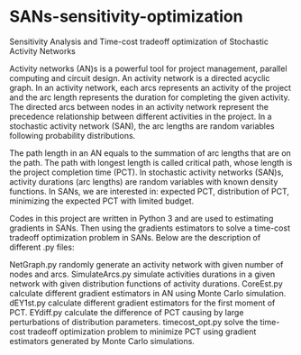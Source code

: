 # SANs-sensitivity-optimization
Sensitivity Analysis and Time-cost tradeoff optimization of Stochastic Activity Networks

Activity networks (AN)s is a powerful tool for project management, parallel computing and circuit design. An activity network is a directed acyclic graph. In an activity network, each arcs represents an activity of the project and the arc length represents the duration for completing the given activity. The directed arcs between nodes in an activity network represent the precedence relationship between different activities in the project. In a stochastic activity network (SAN), the arc lengths are random variables following probability distributions. 

The path length in an AN equals to the summation of arc lengths that are on the path. The path with longest length is called critical path, whose length is the project completion time (PCT). In stochastic activity networks (SAN)s, activity durations (arc lengths) are random variables with known density functions. In SANs, we are interested in: expected PCT, distribution of PCT, minimizing the expected PCT with limited budget.

Codes in this project are written in Python 3 and are used to estimating gradients in SANs. Then using the gradients estimators to solve a time-cost tradeoff optimization problem in SANs. Below are the description of different .py files:

NetGraph.py        randomly generate an activity network with given number of nodes and arcs.
SimulateArcs.py    simulate activities durations in a given network with given distribution functions of activity durations.
CoreEst.py         calculate different gradient estimators in AN using Monte Carlo simulation.
dEY1st.py          calculate different gradient estimators for the first moment of PCT.
EYdiff.py          calculate the difference of PCT causing by large perturbations of distribution parameters.
timecost_opt.py    solve the time-cost tradeoff optimization problem to minimize PCT using gradient estimators generated by Monte Carlo simulations.



